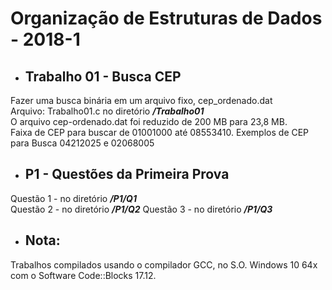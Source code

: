 # Organização de Estruturas de Dados - 2018-1    

- ## Trabalho 01 - Busca CEP
Fazer uma busca binária em um arquivo fixo, cep_ordenado.dat  
Arquivo: Trabalho01.c no diretório **_/Trabalho01_**  
O arquivo cep-ordenado.dat foi reduzido de 200 MB para 23,8 MB.  
Faixa de CEP para buscar de 01001000 até 08553410. Exemplos de CEP para Busca 04212025 e 02068005  

- ## P1 - Questões da Primeira Prova
Questão 1 - no diretório **_/P1/Q1_**  
Questão 2 - no diretório **_/P1/Q2_**
Questão 3 - no diretório **_/P1/Q3_**  

- ## Nota:
Trabalhos compilados usando o compilador GCC, no S.O. Windows 10 64x com o Software Code::Blocks 17.12.  
